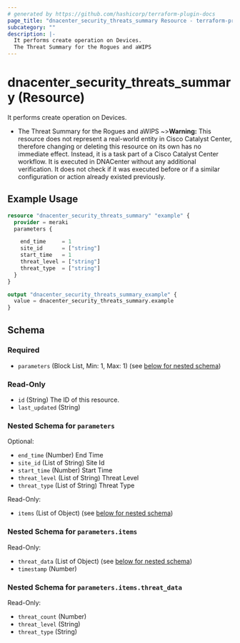 ```yaml
---
# generated by https://github.com/hashicorp/terraform-plugin-docs
page_title: "dnacenter_security_threats_summary Resource - terraform-provider-dnacenter"
subcategory: ""
description: |-
  It performs create operation on Devices.
  The Threat Summary for the Rogues and aWIPS
---
```


# dnacenter_security_threats_summary (Resource)

It performs create operation on Devices.

- The Threat Summary for the Rogues and aWIPS
~>**Warning:**
This resource does not represent a real-world entity in Cisco Catalyst Center, therefore changing or deleting this resource on its own has no immediate effect.
Instead, it is a task part of a Cisco Catalyst Center workflow. It is executed in DNACenter without any additional verification. It does not check if it was executed before or if a similar configuration or action already existed previously.

## Example Usage

```terraform
resource "dnacenter_security_threats_summary" "example" {
  provider = meraki
  parameters {

    end_time     = 1
    site_id      = ["string"]
    start_time   = 1
    threat_level = ["string"]
    threat_type  = ["string"]
  }
}

output "dnacenter_security_threats_summary_example" {
  value = dnacenter_security_threats_summary.example
}
```

<!-- schema generated by tfplugindocs -->
## Schema

### Required

- `parameters` (Block List, Min: 1, Max: 1) (see [below for nested schema](#nestedblock--parameters))

### Read-Only

- `id` (String) The ID of this resource.
- `last_updated` (String)

<a id="nestedblock--parameters"></a>
### Nested Schema for `parameters`

Optional:

- `end_time` (Number) End Time
- `site_id` (List of String) Site Id
- `start_time` (Number) Start Time
- `threat_level` (List of String) Threat Level
- `threat_type` (List of String) Threat Type

Read-Only:

- `items` (List of Object) (see [below for nested schema](#nestedatt--parameters--items))

<a id="nestedatt--parameters--items"></a>
### Nested Schema for `parameters.items`

Read-Only:

- `threat_data` (List of Object) (see [below for nested schema](#nestedobjatt--parameters--items--threat_data))
- `timestamp` (Number)

<a id="nestedobjatt--parameters--items--threat_data"></a>
### Nested Schema for `parameters.items.threat_data`

Read-Only:

- `threat_count` (Number)
- `threat_level` (String)
- `threat_type` (String)
